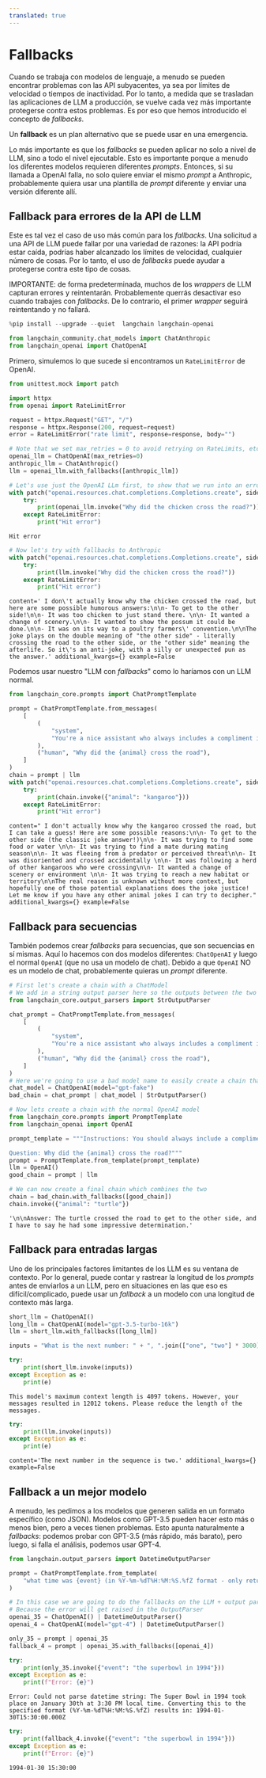 ```yaml
---
translated: true
---
```


# Fallbacks

Cuando se trabaja con modelos de lenguaje, a menudo se pueden encontrar problemas con las API subyacentes, ya sea por límites de velocidad o tiempos de inactividad. Por lo tanto, a medida que se trasladan las aplicaciones de LLM a producción, se vuelve cada vez más importante protegerse contra estos problemas. Es por eso que hemos introducido el concepto de *fallbacks*.

Un **fallback** es un plan alternativo que se puede usar en una emergencia.

Lo más importante es que los *fallbacks* se pueden aplicar no solo a nivel de LLM, sino a todo el nivel ejecutable. Esto es importante porque a menudo los diferentes modelos requieren diferentes *prompts*. Entonces, si su llamada a OpenAI falla, no solo quiere enviar el mismo *prompt* a Anthropic, probablemente quiera usar una plantilla de *prompt* diferente y enviar una versión diferente allí.

## Fallback para errores de la API de LLM

Este es tal vez el caso de uso más común para los *fallbacks*. Una solicitud a una API de LLM puede fallar por una variedad de razones: la API podría estar caída, podrías haber alcanzado los límites de velocidad, cualquier número de cosas. Por lo tanto, el uso de *fallbacks* puede ayudar a protegerse contra este tipo de cosas.

IMPORTANTE: de forma predeterminada, muchos de los *wrappers* de LLM capturan errores y reintentarán. Probablemente querrás desactivar eso cuando trabajes con *fallbacks*. De lo contrario, el primer *wrapper* seguirá reintentando y no fallará.

```python
%pip install --upgrade --quiet  langchain langchain-openai
```

```python
from langchain_community.chat_models import ChatAnthropic
from langchain_openai import ChatOpenAI
```

Primero, simulemos lo que sucede si encontramos un `RateLimitError` de OpenAI.

```python
from unittest.mock import patch

import httpx
from openai import RateLimitError

request = httpx.Request("GET", "/")
response = httpx.Response(200, request=request)
error = RateLimitError("rate limit", response=response, body="")
```

```python
# Note that we set max_retries = 0 to avoid retrying on RateLimits, etc
openai_llm = ChatOpenAI(max_retries=0)
anthropic_llm = ChatAnthropic()
llm = openai_llm.with_fallbacks([anthropic_llm])
```

```python
# Let's use just the OpenAI LLm first, to show that we run into an error
with patch("openai.resources.chat.completions.Completions.create", side_effect=error):
    try:
        print(openai_llm.invoke("Why did the chicken cross the road?"))
    except RateLimitError:
        print("Hit error")
```

```output
Hit error
```

```python
# Now let's try with fallbacks to Anthropic
with patch("openai.resources.chat.completions.Completions.create", side_effect=error):
    try:
        print(llm.invoke("Why did the chicken cross the road?"))
    except RateLimitError:
        print("Hit error")
```

```output
content=' I don\'t actually know why the chicken crossed the road, but here are some possible humorous answers:\n\n- To get to the other side!\n\n- It was too chicken to just stand there. \n\n- It wanted a change of scenery.\n\n- It wanted to show the possum it could be done.\n\n- It was on its way to a poultry farmers\' convention.\n\nThe joke plays on the double meaning of "the other side" - literally crossing the road to the other side, or the "other side" meaning the afterlife. So it\'s an anti-joke, with a silly or unexpected pun as the answer.' additional_kwargs={} example=False
```

Podemos usar nuestro "LLM con *fallbacks*" como lo haríamos con un LLM normal.

```python
from langchain_core.prompts import ChatPromptTemplate

prompt = ChatPromptTemplate.from_messages(
    [
        (
            "system",
            "You're a nice assistant who always includes a compliment in your response",
        ),
        ("human", "Why did the {animal} cross the road"),
    ]
)
chain = prompt | llm
with patch("openai.resources.chat.completions.Completions.create", side_effect=error):
    try:
        print(chain.invoke({"animal": "kangaroo"}))
    except RateLimitError:
        print("Hit error")
```

```output
content=" I don't actually know why the kangaroo crossed the road, but I can take a guess! Here are some possible reasons:\n\n- To get to the other side (the classic joke answer!)\n\n- It was trying to find some food or water \n\n- It was trying to find a mate during mating season\n\n- It was fleeing from a predator or perceived threat\n\n- It was disoriented and crossed accidentally \n\n- It was following a herd of other kangaroos who were crossing\n\n- It wanted a change of scenery or environment \n\n- It was trying to reach a new habitat or territory\n\nThe real reason is unknown without more context, but hopefully one of those potential explanations does the joke justice! Let me know if you have any other animal jokes I can try to decipher." additional_kwargs={} example=False
```

## Fallback para secuencias

También podemos crear *fallbacks* para secuencias, que son secuencias en sí mismas. Aquí lo hacemos con dos modelos diferentes: `ChatOpenAI` y luego el normal `OpenAI` (que no usa un modelo de chat). Debido a que `OpenAI` NO es un modelo de chat, probablemente quieras un *prompt* diferente.

```python
# First let's create a chain with a ChatModel
# We add in a string output parser here so the outputs between the two are the same type
from langchain_core.output_parsers import StrOutputParser

chat_prompt = ChatPromptTemplate.from_messages(
    [
        (
            "system",
            "You're a nice assistant who always includes a compliment in your response",
        ),
        ("human", "Why did the {animal} cross the road"),
    ]
)
# Here we're going to use a bad model name to easily create a chain that will error
chat_model = ChatOpenAI(model="gpt-fake")
bad_chain = chat_prompt | chat_model | StrOutputParser()
```

```python
# Now lets create a chain with the normal OpenAI model
from langchain_core.prompts import PromptTemplate
from langchain_openai import OpenAI

prompt_template = """Instructions: You should always include a compliment in your response.

Question: Why did the {animal} cross the road?"""
prompt = PromptTemplate.from_template(prompt_template)
llm = OpenAI()
good_chain = prompt | llm
```

```python
# We can now create a final chain which combines the two
chain = bad_chain.with_fallbacks([good_chain])
chain.invoke({"animal": "turtle"})
```

```output
'\n\nAnswer: The turtle crossed the road to get to the other side, and I have to say he had some impressive determination.'
```

## Fallback para entradas largas

Uno de los principales factores limitantes de los LLM es su ventana de contexto. Por lo general, puede contar y rastrear la longitud de los *prompts* antes de enviarlos a un LLM, pero en situaciones en las que eso es difícil/complicado, puede usar un *fallback* a un modelo con una longitud de contexto más larga.

```python
short_llm = ChatOpenAI()
long_llm = ChatOpenAI(model="gpt-3.5-turbo-16k")
llm = short_llm.with_fallbacks([long_llm])
```

```python
inputs = "What is the next number: " + ", ".join(["one", "two"] * 3000)
```

```python
try:
    print(short_llm.invoke(inputs))
except Exception as e:
    print(e)
```

```output
This model's maximum context length is 4097 tokens. However, your messages resulted in 12012 tokens. Please reduce the length of the messages.
```

```python
try:
    print(llm.invoke(inputs))
except Exception as e:
    print(e)
```

```output
content='The next number in the sequence is two.' additional_kwargs={} example=False
```

## Fallback a un mejor modelo

A menudo, les pedimos a los modelos que generen salida en un formato específico (como JSON). Modelos como GPT-3.5 pueden hacer esto más o menos bien, pero a veces tienen problemas. Esto apunta naturalmente a *fallbacks*: podemos probar con GPT-3.5 (más rápido, más barato), pero luego, si falla el análisis, podemos usar GPT-4.

```python
from langchain.output_parsers import DatetimeOutputParser
```

```python
prompt = ChatPromptTemplate.from_template(
    "what time was {event} (in %Y-%m-%dT%H:%M:%S.%fZ format - only return this value)"
)
```

```python
# In this case we are going to do the fallbacks on the LLM + output parser level
# Because the error will get raised in the OutputParser
openai_35 = ChatOpenAI() | DatetimeOutputParser()
openai_4 = ChatOpenAI(model="gpt-4") | DatetimeOutputParser()
```

```python
only_35 = prompt | openai_35
fallback_4 = prompt | openai_35.with_fallbacks([openai_4])
```

```python
try:
    print(only_35.invoke({"event": "the superbowl in 1994"}))
except Exception as e:
    print(f"Error: {e}")
```

```output
Error: Could not parse datetime string: The Super Bowl in 1994 took place on January 30th at 3:30 PM local time. Converting this to the specified format (%Y-%m-%dT%H:%M:%S.%fZ) results in: 1994-01-30T15:30:00.000Z
```

```python
try:
    print(fallback_4.invoke({"event": "the superbowl in 1994"}))
except Exception as e:
    print(f"Error: {e}")
```

```output
1994-01-30 15:30:00
```
